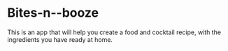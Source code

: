 # Bites-n--booze
This is an app that will help you create a food and cocktail recipe, with the ingredients you have ready at home.
